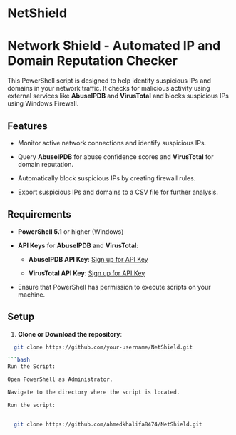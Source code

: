 # NetShield

# Network Shield - Automated IP and Domain Reputation Checker

This PowerShell script is designed to help identify suspicious IPs and domains in your network traffic. It checks for malicious activity using external services like **AbuseIPDB** and **VirusTotal** and blocks suspicious IPs using Windows Firewall.

## Features
- Monitor active network connections and identify suspicious IPs.

- Query **AbuseIPDB** for abuse confidence scores and **VirusTotal** for domain reputation.

- Automatically block suspicious IPs by creating firewall rules.

- Export suspicious IPs and domains to a CSV file for further analysis.

## Requirements

- **PowerShell 5.1** or higher (Windows)

- **API Keys** for **AbuseIPDB** and **VirusTotal**:

  - **AbuseIPDB API Key**: [Sign up for API Key](https://www.abuseipdb.com/)

  - **VirusTotal API Key**: [Sign up for API Key](https://www.virustotal.com/)

- Ensure that PowerShell has permission to execute scripts on your machine.

## Setup


1. **Clone or Download the repository**:




 ```bash
   git clone https://github.com/your-username/NetShield.git

```bash
Run the Script:

Open PowerShell as Administrator.

Navigate to the directory where the script is located.

Run the script:


   git clone https://github.com/ahmedkhalifa8474/NetShield.git
